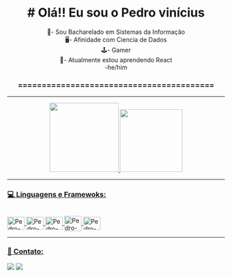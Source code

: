   

<div Align="center">

 <h1># Olá!! Eu sou o Pedro vinícius</h1>


  📜- Sou Bacharelado em Sistemas da Informação</br>
  🖥️- Afinidade com Ciencia de Dados</br>
  🕹️- Gamer</br>
  🔭- Atualmente estou aprendendo React</br> 
   -he/him</br>
  <h3>=========================================</h3>
</div>
<hr>
<div align="center">
  <a href="https://github.com/pedrosantos-21">
  <img height="160em" src="https://github-readme-stats.vercel.app/api?username=pedrosantos-21&show_icons=true&theme=radical&include_all_commits=true&count_private=true"/>
  <img height="145em" src="https://github-readme-stats.vercel.app/api/top-langs/?username=pedrosantos-21&layout=compact&langs_count=7&theme=radical"/>
</div>
<hr>
 
  
### 💻 Linguagens e Framewoks:
<div style="display: inline_block"><br>
  <img align="center" alt="Pedro-Python" height="30" width="40" src="https://cdn.jsdelivr.net/gh/devicons/devicon/icons/python/python-original.svg">
  <img align="center" alt="Pedro-Python" height="30" width="40" src="https://cdn.jsdelivr.net/gh/devicons/devicon/icons/django/django-plain.svg">
  <img align="center" alt="Pedro-Python" height="30" width="40" src="https://cdn.jsdelivr.net/gh/devicons/devicon/icons/selenium/selenium-original.svg"> 
  <img align="center" alt="Pedro-Python" height="35" width="40" src="https://cdn.jsdelivr.net/gh/devicons/devicon/icons/microsoftsqlserver/microsoftsqlserver-plain.svg">
  <img align="center" alt="Pedro-Python" height="30" width="40" src="https://cdn.jsdelivr.net/gh/devicons/devicon/icons/git/git-original.svg">
</div>
<hr>
 
  
### 📱 Contato:  
  <div>     
  <a href="https://www.instagram.com/pedro_vinicius.o/" target="_blank"><img src="https://img.shields.io/badge/Instagram-E4405F?style=for-the-badge&logo=instagram&logoColor=white" target="_blank"></a>
  <a href="https://www.linkedin.com/in/pedro-vinícius-10835a268/" target="_blank"><img src="https://img.shields.io/badge/-LinkedIn-%230077B5?style=for-the-badge&logo=linkedin&logoColor=white" target="_blank"></a> 
  </div>

<!--![Snake animation](https://github.com/pedrosantos-21/pedrosantos-21/blob/output/github-contribution-grid-snake.svg)-->


